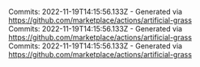 Commits: 2022-11-19T14:15:56.133Z - Generated via https://github.com/marketplace/actions/artificial-grass
<br>
Commits: 2022-11-19T14:15:56.133Z - Generated via https://github.com/marketplace/actions/artificial-grass
<br>
Commits: 2022-11-19T14:15:56.133Z - Generated via https://github.com/marketplace/actions/artificial-grass
<br>
